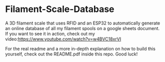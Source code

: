 # Filament-Scale-Database
A 3D filament scale that uses RFID and an ESP32 to automatically generate an online database of all my filament spools on a google sheets document.
If you want to see it in action, check out my video:https://www.youtube.com/watch?v=w4BVC18xrVI 

For the real readme and a more in-depth explanation on how to build this yourself, check out the README.pdf inside this repo. Good luck!
